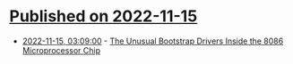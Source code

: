 # [Published on 2022-11-15](index.md)

* [2022-11-15, 03:09:00](https://soylentnews.org/article.pl?sid=22/11/14/1520235&from=rss) - [The Unusual Bootstrap Drivers Inside the 8086 Microprocessor Chip](https://soylentnews.org/article.pl?sid=22/11/14/1520235&from=rss)
